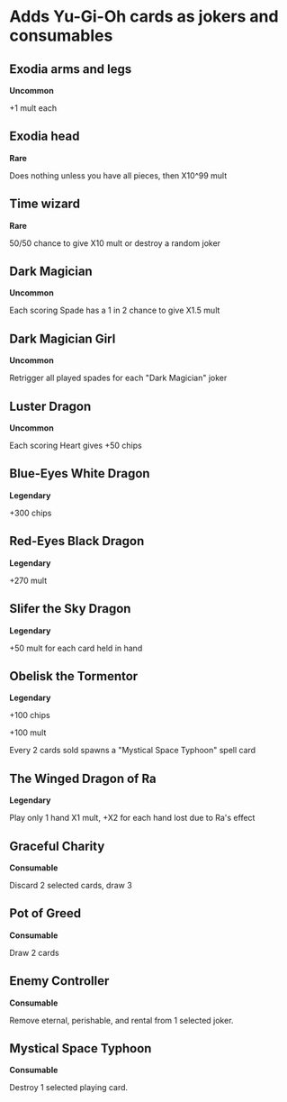 # Adds Yu-Gi-Oh cards as jokers and consumables

## Exodia arms and legs
**Uncommon**

+1 mult each

## Exodia head
**Rare**

Does nothing unless you have all pieces, then X10^99 mult

## Time wizard
**Rare**

50/50 chance to give X10 mult or destroy a random joker

## Dark Magician
**Uncommon**

Each scoring Spade has a 1 in 2 chance to give X1.5 mult

## Dark Magician Girl
**Uncommon**

Retrigger all played spades for each "Dark Magician" joker

## Luster Dragon
**Uncommon**

Each scoring Heart gives +50 chips

## Blue-Eyes White Dragon
**Legendary**

+300 chips

## Red-Eyes Black Dragon
**Legendary**

+270 mult

## Slifer the Sky Dragon
**Legendary**

+50 mult for each card held in hand

## Obelisk the Tormentor
**Legendary**

+100 chips

+100 mult

Every 2 cards sold spawns a "Mystical Space Typhoon" spell card

## The Winged Dragon of Ra
**Legendary**

Play only 1 hand
X1 mult, +X2 for each hand lost due to Ra's effect

## Graceful Charity
**Consumable**

Discard 2 selected cards, draw 3

## Pot of Greed
**Consumable**

Draw 2 cards

## Enemy Controller
**Consumable**

Remove eternal, perishable, and rental from 1 selected joker.

## Mystical Space Typhoon
**Consumable**

Destroy 1 selected playing card.
